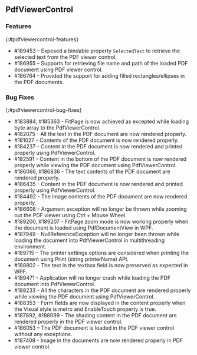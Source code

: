 ## PdfViewerControl

### Features
{:#pdfviewercontrol-features}

* \#189453 – Exposed a bindable property `SelectedText` to retrieve the selected text from the PDF viewer control.
* \#186955 – Supports for retrieving file name and path of the loaded PDF document using PDF viewer control.
* \#186764 - Provided the support for adding filled rectangles/ellipses in the PDF documents.


### Bug Fixes
{:#pdfviewercontrol-bug-fixes}

* \#183884, \#185363 - FitPage is now achieved as excepted while loading byte array to the PdfViewerControl.
* \#182075 - All the text in the PDF document are now rendered properly.
* \#181027 - Contents of the PDF document is now rendered properly.
* \#184237 - Content in the PDF document is now rendered and printed properly using PdfViewerControl.
* \#182591 - Content in the bottom of the PDF document is now rendered properly while viewing the PDF document using PdfViewerControl.
* \#186066, \#186836 - The text contents of the PDF document are rendered properly.
* \#186435 - Content in the PDF document is now rendered and printed properly using PdfViewerControl.
* \#184492 - The image contents of the PDF document are now rendered properly.
* \#186608 - Argument exception will no longer be thrown while zooming out the PDF viewer using Ctrl + Mouse Wheel.
* \#189200, \#189207 - FitPage zoom mode is now working properly when the document is loaded using PdfDocumentView in WPF.
* \#187949 - NullReferenceException will no longer been thrown while loading the document into PdfViewerControl in multithreading environment.
* \#189715 – The printer settings options are considered when printing the document using Print (string printerName) API.
* \#188802 - The text in the textbox field is now preserved as expected in WPF.
* \#189471 - Application will no longer crash while loading the PDF document into PdfViewerControl.
* \#188233 - All the characters in the PDF document are rendered properly while viewing the PDF document using PdfViewerControl.
* \#188353 - Form fields are now displayed in the content properly when the Visual style is metro and EnableTouch property is true.
* \#187892, \#188099 - The shading content in the PDF document are rendered properly in the PDF viewer control.
* \#186053 – The PDF document is loaded in the PDF viewer control without any exceptions.
* \#187408 - Image in the documents are now rendered properly in PDF viewer control.


